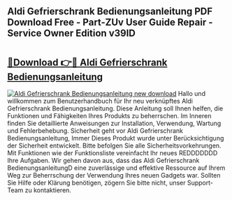 ## Aldi Gefrierschrank Bedienungsanleitung PDF Download Free - Part-ZUv User Guide Repair - Service Owner Edition v39ID

# <h2><a href="http://df4zw8m.blite.top/?on=Aldi+Gefrierschrank+Bedienungsanleitung">🔗Download 👉🔴 Aldi Gefrierschrank Bedienungsanleitung</a></h2>

[![Aldi Gefrierschrank Bedienungsanleitung new download](https://i.imgur.com/lujVjoI.png)](http://df4zw8m.blite.top/?on=Aldi+Gefrierschrank+Bedienungsanleitung)
Hallo und willkommen zum Benutzerhandbuch für Ihr neu verknüpftes Aldi Gefrierschrank Bedienungsanleitung. Diese Anleitung soll Ihnen helfen, die Funktionen und Fähigkeiten Ihres Produkts zu beherrschen. Im Inneren finden Sie detaillierte Anweisungen zur Installation, Verwendung, Wartung und Fehlerbehebung. Sicherheit geht vor Aldi Gefrierschrank Bedienungsanleitung, Immer Dieses Produkt wurde unter Berücksichtigung der Sicherheit entwickelt. Bitte befolgen Sie alle Sicherheitsvorkehrungen. Mit Funktionen wie der Funktionsliste vereinfacht Ihr neues REDDDDDDD Ihre Aufgaben. Wir gehen davon aus, dass das Aldi Gefrierschrank BedienungsanleitungD eine zuverlässige und effektive Ressource auf Ihrem Weg zur Beherrschung der Verwendung Ihres neuen Gadgets war. Sollten Sie Hilfe oder Klärung benötigen, zögern Sie bitte nicht, unser Support-Team zu kontaktieren.
